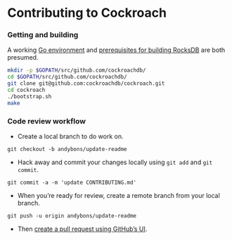 # Contributing to Cockroach

### Getting and building

A working [Go environment](http://golang.org/doc/code.html) and [prerequisites for building
RocksDB](https://github.com/cockroachdb/rocksdb/blob/master/INSTALL.md) are both presumed.
```bash
mkdir -p $GOPATH/src/github.com/cockroachdb/
cd $GOPATH/src/github.com/cockroachdb/
git clone git@github.com:cockroachdb/cockroach.git
cd cockroach
./bootstrap.sh
make
```

### Code review workflow

+ Create a local branch to do work on.

`git checkout -b andybons/update-readme`

+ Hack away and commit your changes locally using `git add` and `git commit`.

`git commit -a -m 'update CONTRIBUTING.md'`

+ When you’re ready for review, create a remote branch from your local branch.

`git push -u origin andybons/update-readme`

+ Then [create a pull request using GitHub’s UI](https://help.github.com/articles/creating-a-pull-request).
